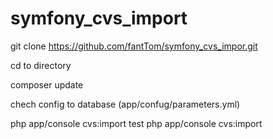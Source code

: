 # symfony_cvs_import

git clone https://github.com/fantTom/symfony_cvs_impor.git

cd to directory

composer update

chech config to database (app/confug/parameters.yml)

php app/console cvs:import test
php app/console cvs:import 
